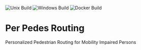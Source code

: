 ![Unix Build](https://github.com/motis-project/ppr/actions/workflows/unix.yml/badge.svg)
![Windows Build](https://github.com/motis-project/ppr/actions/workflows/windows.yml/badge.svg)
![Docker Build](https://github.com/motis-project/ppr/actions/workflows/docker.yml/badge.svg)

# Per Pedes Routing

Personalized Pedestrian Routing for Mobility Impaired Persons
